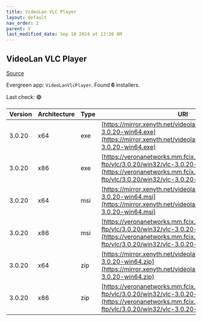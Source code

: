 ```yaml
---
title: VideoLan VLC Player 
layout: default
nav_order: 2
parent: V
last_modified_date: Sep 10 2024 at 12:36 AM
---
```


## VideoLan VLC Player 

[Source](https://www.videolan.org/vlc/)

Evergreen app: `VideoLanVlcPlayer`. Found **6** installers.

Last check: 🟢

| Version | Architecture | Type | URI                                                                                                                                                                            |
| ------- | ------------ | ---- | ------------------------------------------------------------------------------------------------------------------------------------------------------------------------------ |
| 3.0.20  | x64          | exe  | [https://mirror.xenyth.net/videolan/vlc/3.0.20/win64/vlc-3.0.20-win64.exe](https://mirror.xenyth.net/videolan/vlc/3.0.20/win64/vlc-3.0.20-win64.exe)                           |
| 3.0.20  | x86          | exe  | [https://veronanetworks.mm.fcix.net/videolan-ftp/vlc/3.0.20/win32/vlc-3.0.20-win32.exe](https://veronanetworks.mm.fcix.net/videolan-ftp/vlc/3.0.20/win32/vlc-3.0.20-win32.exe) |
| 3.0.20  | x64          | msi  | [https://mirror.xenyth.net/videolan/vlc/3.0.20/win64/vlc-3.0.20-win64.msi](https://mirror.xenyth.net/videolan/vlc/3.0.20/win64/vlc-3.0.20-win64.msi)                           |
| 3.0.20  | x86          | msi  | [https://veronanetworks.mm.fcix.net/videolan-ftp/vlc/3.0.20/win32/vlc-3.0.20-win32.msi](https://veronanetworks.mm.fcix.net/videolan-ftp/vlc/3.0.20/win32/vlc-3.0.20-win32.msi) |
| 3.0.20  | x64          | zip  | [https://mirror.xenyth.net/videolan/vlc/3.0.20/win64/vlc-3.0.20-win64.zip](https://mirror.xenyth.net/videolan/vlc/3.0.20/win64/vlc-3.0.20-win64.zip)                           |
| 3.0.20  | x86          | zip  | [https://veronanetworks.mm.fcix.net/videolan-ftp/vlc/3.0.20/win32/vlc-3.0.20-win32.zip](https://veronanetworks.mm.fcix.net/videolan-ftp/vlc/3.0.20/win32/vlc-3.0.20-win32.zip) |
